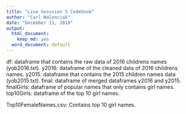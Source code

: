 ```yaml
---
title: "Live Sesssion 5 Codebook"
author: "Carl Walenciak"
date: "December 11, 2018"
output:
  html_document:
    keep_md: yes
  word_document: default
---
```




df: dataframe that contains the raw data of 2016 childrens names (yob2016.txt).
y2016: dataframe of the cleaned data of 2016 childrens names.
y2015: dataframe that contains the 2015 children names data (yob2015.txt).
final: dataframe of merged dataframes y2016 and y2015.
finalGirls: dataframe of popular names that only contains girl names.
top10Girls: dataframe of the top 10 girl names.

Top10FemaleNames.csv: Contains top 10 girl names.



